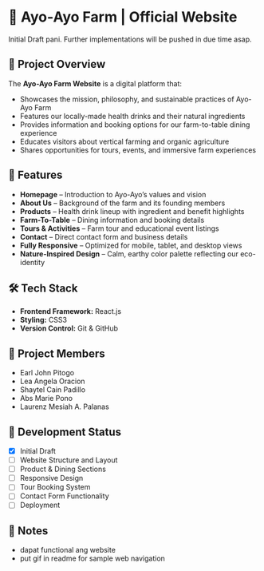 # 🌿 Ayo-Ayo Farm | Official Website

Initial Draft pani. Further implementations will be pushed in due time asap.

## 🧭 Project Overview

The **Ayo-Ayo Farm Website** is a digital platform that:
- Showcases the mission, philosophy, and sustainable practices of Ayo-Ayo Farm
- Features our locally-made health drinks and their natural ingredients
- Provides information and booking options for our farm-to-table dining experience
- Educates visitors about vertical farming and organic agriculture
- Shares opportunities for tours, events, and immersive farm experiences

## 🌱 Features

- **Homepage** – Introduction to Ayo-Ayo’s values and vision
- **About Us** – Background of the farm and its founding members
- **Products** – Health drink lineup with ingredient and benefit highlights
- **Farm-To-Table** – Dining information and booking details
- **Tours & Activities** – Farm tour and educational event listings
- **Contact** – Direct contact form and business details
- **Fully Responsive** – Optimized for mobile, tablet, and desktop views
- **Nature-Inspired Design** – Calm, earthy color palette reflecting our eco-identity

## 🛠️ Tech Stack

- **Frontend Framework:** React.js
- **Styling:** CSS3
- **Version Control:** Git & GitHub

## 👥 Project Members

- Earl John Pitogo  
- Lea Angela Oracion  
- Shaytel Cain Padillo  
- Abs Marie Pono  
- Laurenz Mesiah A. Palanas


## 🚧 Development Status
- [X] Initial Draft
- [ ] Website Structure and Layout
- [ ] Product & Dining Sections
- [ ] Responsive Design
- [ ] Tour Booking System
- [ ] Contact Form Functionality
- [ ] Deployment

## 📌 Notes

- dapat functional ang website
- put gif in readme for sample web navigation
